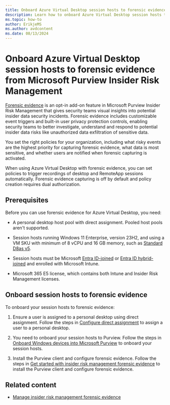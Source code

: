 ```yaml
---
title: Onboard Azure Virtual Desktop session hosts to forensic evidence from Microsoft Purview Insider Risk Management
description: Learn how to onboard Azure Virtual Desktop session hosts to forensic evidence. When using Azure Virtual Desktop with forensic evidence, you can set policies to trigger recordings of desktop and RemoteApp sessions automatically.
ms.topic: how-to
author: ErikjeMS
ms.author: avdcontent
ms.date: 08/13/2024
---
```


# Onboard Azure Virtual Desktop session hosts to forensic evidence from Microsoft Purview Insider Risk Management

[Forensic evidence](/purview/insider-risk-management-forensic-evidence) is an opt-in add-on feature in Microsoft Purview Insider Risk Management that gives security teams visual insights into potential insider data security incidents. Forensic evidence includes customizable event triggers and built-in user privacy protection controls, enabling security teams to better investigate, understand and respond to potential insider data risks like unauthorized data exfiltration of sensitive data. 

You set the right policies for your organization, including what risky events are the highest priority for capturing forensic evidence, what data is most sensitive, and whether users are notified when forensic capturing is activated. 
	
When using Azure Virtual Desktop with forensic evidence, you can set policies to trigger recordings of desktop and RemoteApp sessions automatically. Forensic evidence capturing is off by default and policy creation requires dual authorization.

## Prerequisites

Before you can use forensic evidence for Azure Virtual Desktop, you need: 

- A personal desktop host pool with direct assignment. Pooled host pools aren't supported.

- Session hosts running Windows 11 Enterprise, version 23H2, and using a VM SKU with minimum of 8 vCPU and 16 GB memory, such as [Standard D8as v5](/azure/virtual-machines/dasv5-dadsv5-series).

- Session hosts must be Microsoft [Entra ID-joined](/entra/identity/devices/concept-directory-join) or [Entra ID hybrid-joined](/entra/identity/devices/concept-hybrid-join) and enrolled with Microsoft Intune.

- Microsoft 365 E5 license, which contains both Intune and Insider Risk Management licenses.

## Onboard session hosts to forensic evidence

To onboard your session hosts to forensic evidence:

1. Ensure a user is assigned to a personal desktop using direct assignment. Follow the steps in [Configure direct assignment](configure-host-pool-personal-desktop-assignment-type.md#configure-direct-assignment) to assign a user to a personal desktop.

1. You need to onboard your session hosts to Purview. Follow the steps in [Onboard Windows devices into Microsoft Purview](/purview/device-onboarding-overview) to onboard your session hosts.

1. Install the Purview client and configure forensic evidence. Follow the steps in [Get started with insider risk management forensic evidence](/purview/insider-risk-management-forensic-evidence-configure) to install the Purview client and configure forensic evidence.

## Related content

- [Manage insider risk management forensic evidence](/purview/insider-risk-management-forensic-evidence-manage)
